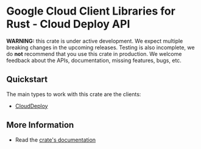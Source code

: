 # Google Cloud Client Libraries for Rust - Cloud Deploy API

<!-- Code generated by sidekick. DO NOT EDIT. -->

**WARNING:** this crate is under active development. We expect multiple breaking
changes in the upcoming releases. Testing is also incomplete, we do **not**
recommend that you use this crate in production. We welcome feedback about the
APIs, documentation, missing features, bugs, etc.

## Quickstart

The main types to work with this crate are the clients:

* [CloudDeploy]

## More Information

* Read the [crate's documentation](https://docs.rs/google-cloud-deploy-v1/latest/google-cloud-deploy-v1)

[CloudDeploy]: https://docs.rs/google-cloud-deploy-v1/latest/google_cloud_deploy_v1/client/struct.CloudDeploy.html
